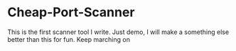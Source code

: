 # Cheap-Port-Scanner
This is the first scanner tool I write. Just demo, I will make a something else better than this for fun.
Keep marching on

